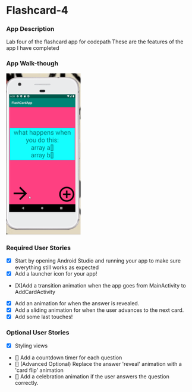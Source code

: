 # Flashcard-4
### App Description
Lab four of the flashcard app for codepath
These are the features of the app I have completed
### App Walk-though
<img src="flashcard-appLab4.gif" width=200><br>
### Required User Stories
- [X] Start by opening Android Studio and running your app to make sure everything still works as expected
- [X] Add a launcher icon for your app!
- [X]Add a transition animation when the app goes from MainActivity to AddCardActivity
- [X] Add an animation for when the answer is revealed.
- [X] Add a sliding animation for when the user advances to the next card.
- [X] Add some last touches!
###  Optional User Stories
- [X]  Styling views
- []  Add a countdown timer for each question
- [] (Advanced Optional) Replace the answer 'reveal' animation with a 'card flip' animation
- [] Add a celebration animation if the user answers the question correctly.
